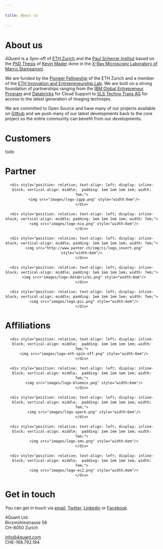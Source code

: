 ```yaml
---

title: About us

---
```


# About us

*4Quant* is a Spin-off of [ETH Zurich](https://www.ethz.ch/de.html) and the [Paul Scherrer Institut](https://www.psi.ch/) based on the [PhD Thesis]() of [Kevin Mader](https://ch.linkedin.com/in/kevinmader) done in the [X-Ray Microscopy Laboratory of Marco Stampanoni](https://www.psi.ch/lsb-tomography/x-ray-tomography-group).

We are funded by the [Pioneer Fellowship](https://www.ethz.ch/en/research/research-promotion/eth-internal-programmes/pioneer-fellowships.html) of the ETH Zurich and a member of the [ETH Innovation and Entrepreneurship Lab](https://www.ethz.ch/en/industry-and-society/innovation-and-setting-up-companies/ielab.html). We are built on a strong foundation of partnerships ranging from the [IBM Global Entrepreneur Program](https://www-01.ibm.com/software/info/ecod/cloudoffer/startup.html) and [Databricks](https://databricks.com/) for Cloud Support to [SLS Techno Trans AG](https://www.psi.ch/sls-techno-trans-ag/) for access to the latest generation of imaging techniqes.

We are committed to Open Source and have many of our projects available on [Github](https://github.com/4Quant) and we push many of our latest developments back to the core project so the entire community can benefit from our developments.

# Customers

todo

# Partner
<div style="width: 100%; display: block; position: relative; text-align: center;">

    <div style="position: relative; text-align: left; display: inline-block; vertical-align: middle;  padding: 1em 1em 1em 1em; width: 7em;">
      <img src="images/logo-igpp.png" style="width:6em"/>
    </div>

    <div style="position: relative; text-align: left; display: inline-block; vertical-align: middle; padding: 1em 1em 1em 1em; width: 7em;">
      <img src="images/logo-nca.png" style="width:6em"/>
    </div>

    <div style="position: relative; text-align: left; display: inline-block; vertical-align: middle; padding: 1em 1em 1em 1em; width: 7em;">
      <img src="http://www.panter.ch/img/ci/logo_invert.png" style="width:6em"/>
    </div>

    <div style="position: relative; text-align: left; display: inline-block; vertical-align: middle; padding: 1em 1em 1em 1em; width: 7em;">
      <img src="images/logo-databricks.png" style="width:6em"/>
    </div>

    <div style="position: relative; text-align: left; display: inline-block; vertical-align: middle; padding: 1em 1em 1em 1em; width: 7em;">
      <img src="images/logo-psi.png" style="width:6em"/>
    </div>
</div>

# Affiliations

<div style="width: 100%; display: block; position: relative; text-align: center;">

    <div style="position: relative; text-align: left; display: inline-block; vertical-align: middle;  padding: 1em 1em 1em 1em; width: 7em;">
      <img src="images/logo-eth-spin-off.png" style="width:6em"/>
    </div>

    <div style="position: relative; text-align: left; display: inline-block; vertical-align: middle;  padding: 1em 1em 1em 1em; width: 7em;">
      <img src="images/logo-bluemix.png" style="width:6em"/>
    </div>

    <div style="position: relative; text-align: left; display: inline-block; vertical-align: middle;  padding: 1em 1em 1em 1em; width: 7em;">
      <img src="images/logo-spark.png" style="width:6em"/>
    </div>

    <div style="position: relative; text-align: left; display: inline-block; vertical-align: middle;  padding: 1em 1em 1em 1em; width: 7em;">
      <img src="images/logo-sms.png" style="width:6em"/>
    </div>

    <div style="position: relative; text-align: left; display: inline-block; vertical-align: middle;  padding: 1em 1em 1em 1em; width: 7em;">
      <img src="images/logo-ec2.png" style="width:6em"/>
    </div>

</div>


# Get in touch

You can get in touch via <a href='mailto&#58;&#105;&#37;&#54;&#69;&#102;&#111;&#64;4&#37;71u%&#54;1nt&#46;com'>email</a>, [Twitter](https://twitter.com/4quant), [Linkedin](https://www.linkedin.com/company/4quant) or [Facebook](https://www.facebook.com/4quant/).

<p class="no-indent">
4Quant Ltd.<br/>
Binzmühlestrasse 56<br/>
CH-8050 Zurich<br/>
</p>
<p class="no-indent">
<a href='mailto&#58;&#105;&#37;&#54;&#69;&#102;&#111;&#64;4&#37;71u%&#54;1nt&#46;com'>&#105;n&#102;&#111;&#64;4&#113;uan&#116;&#46;&#99;&#111;m</a><br/>
CHE-168.792.194<br/>
</p>
